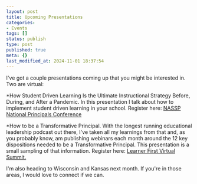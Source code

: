 ```yaml
---
layout: post
title: Upcoming Presentations
categories:
- Events
tags: []
status: publish
type: post
published: true
meta: {}
last_modified_at: 2024-11-01 18:37:54
---
```


I've got a couple presentations coming up that you might be interested in. Two are virtual:

*How Student Driven Learning Is the Ultimate Instructional Strategy Before, During, and After a Pandemic. In this presentation I talk about how to implement student driven learning in your school. Register here: 
[NASSP National Principals Conference](https://www.principalsconference.org/register/)


*How to be a Transformative Principal. With the longest running educational leadership podcast out there, I've taken all my learnings from that and, as you probably know, am publishing webinars each month around the 12 key dispositions needed to be a Transformative Principal. This presentation is a small sampling of that information. Register here: 
[Learner First Virtual Summit.](https://www.firsteducation-us.com/first-summit-2021)

I'm also heading to Wisconsin and Kansas next month. If you're in those areas, I would love to connect if we can.
